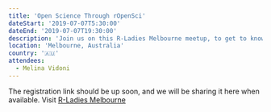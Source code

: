 ```yaml
---
title: 'Open Science Through rOpenSci'
dateStart: '2019-07-07T5:30:00'
dateEnd: '2019-07-07T19:30:00'
description: 'Join us on this R-Ladies Melbourne meetup, to get to know rOpenSci, and what we do on software peer review!'
location: 'Melbourne, Australia'
country: '🇦🇺'
attendees:
  - Melina Vidoni
---
```


The registration link should be up soon, and we will be sharing it here when available. 
Visit [R-Ladies Melbourne](https://www.meetup.com/rladies-melbourne/)
